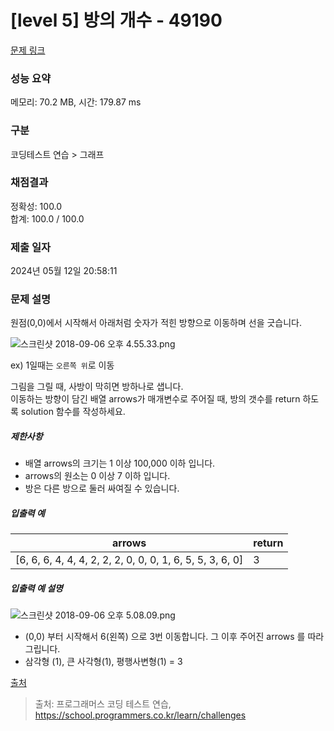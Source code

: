 # [level 5] 방의 개수 - 49190 

[문제 링크](https://school.programmers.co.kr/learn/courses/30/lessons/49190) 

### 성능 요약

메모리: 70.2 MB, 시간: 179.87 ms

### 구분

코딩테스트 연습 > 그래프

### 채점결과

정확성: 100.0<br/>합계: 100.0 / 100.0

### 제출 일자

2024년 05월 12일 20:58:11

### 문제 설명

<p>원점(0,0)에서 시작해서 아래처럼 숫자가 적힌 방향으로 이동하며 선을 긋습니다.</p>

<p><img src="https://grepp-programmers.s3.amazonaws.com/files/ybm/ec8f232bf0/a47a6c2e-ec84-4bfb-9d4b-ff3ba589b42a.png" title="" alt="스크린샷 2018-09-06 오후 4.55.33.png"></p>

<p>ex) 1일때는 <code>오른쪽 위</code>로 이동</p>

<p>그림을 그릴 때, 사방이 막히면 방하나로 샙니다. <br>
이동하는 방향이 담긴 배열 arrows가 매개변수로 주어질 때, 방의 갯수를 return 하도록 solution 함수를 작성하세요.</p>

<h5>제한사항</h5>

<ul>
<li>배열 arrows의 크기는 1 이상 100,000 이하 입니다.</li>
<li>arrows의 원소는 0 이상 7 이하 입니다. </li>
<li>방은 다른 방으로 둘러 싸여질 수 있습니다.</li>
</ul>

<h5>입출력 예</h5>
<table class="table">
        <thead><tr>
<th>arrows</th>
<th>return</th>
</tr>
</thead>
        <tbody><tr>
<td>[6, 6, 6, 4, 4, 4, 2, 2, 2, 0, 0, 0, 1, 6, 5, 5, 3, 6, 0]</td>
<td>3</td>
</tr>
</tbody>
      </table>
<h5>입출력 예 설명</h5>

<p><img src="https://grepp-programmers.s3.amazonaws.com/files/ybm/74fd8df438/22a1ee81-75a6-4220-bd15-6230e35e2931.png" title="" alt="스크린샷 2018-09-06 오후 5.08.09.png"></p>

<ul>
<li>(0,0) 부터 시작해서 6(왼쪽) 으로 3번 이동합니다. 그 이후 주어진 arrows 를 따라 그립니다.</li>
<li>삼각형 (1), 큰 사각형(1), 평행사변형(1) = 3</li>
</ul>

<p><a href="http://hsin.hr/2008/final/second_day/tasks.pdf" target="_blank" rel="noopener">출처</a></p>


> 출처: 프로그래머스 코딩 테스트 연습, https://school.programmers.co.kr/learn/challenges